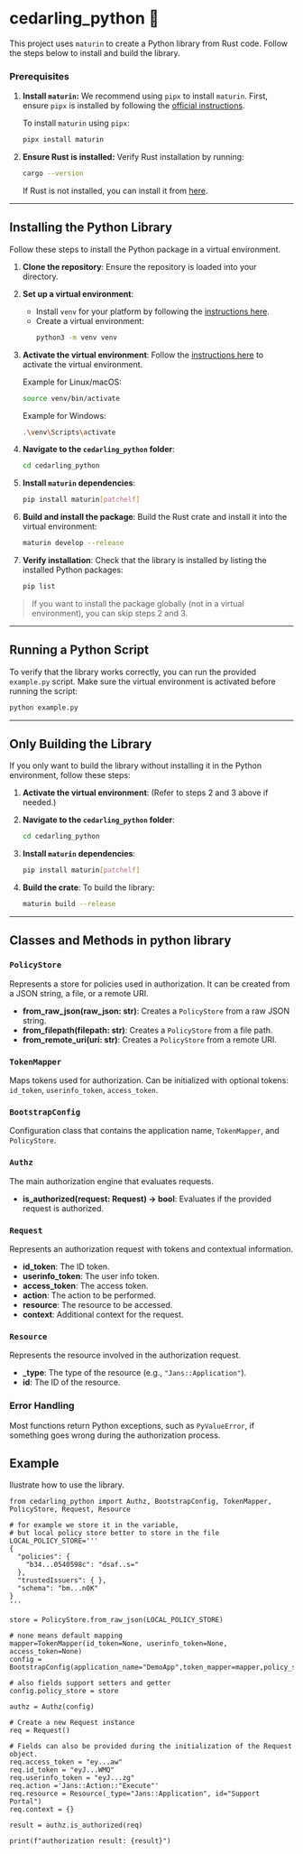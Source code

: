 # cedarling_python 🐍

This project uses `maturin` to create a Python library from Rust code. Follow the steps below to install and build the library.

### Prerequisites

1. **Install `maturin`:**
   We recommend using `pipx` to install `maturin`. First, ensure `pipx` is installed by following the [official instructions](https://pipx.pypa.io/stable/).

   To install `maturin` using `pipx`:

   ```bash
   pipx install maturin
   ```

1. **Ensure Rust is installed:**
   Verify Rust installation by running:
   ```bash
   cargo --version
   ```
   If Rust is not installed, you can install it from [here](https://www.rust-lang.org/tools/install).

---

## Installing the Python Library

Follow these steps to install the Python package in a virtual environment.

1. **Clone the repository**:
   Ensure the repository is loaded into your directory.

1. **Set up a virtual environment**:
   - Install `venv` for your platform by following the [instructions here](https://virtualenv.pypa.io/en/latest/installation.html).
   - Create a virtual environment:
     ```bash
     python3 -m venv venv
     ```
1. **Activate the virtual environment**:
   Follow the [instructions here](https://packaging.python.org/guides/installing-using-pip-and-virtual-environments/#activate-a-virtual-environment) to activate the virtual environment.

   Example for Linux/macOS:

   ```bash
   source venv/bin/activate
   ```

   Example for Windows:

   ```bash
   .\venv\Scripts\activate
   ```

1. **Navigate to the `cedarling_python` folder**:

   ```bash
   cd cedarling_python
   ```

1. **Install `maturin` dependencies**:

   ```bash
   pip install maturin[patchelf]
   ```

1. **Build and install the package**:
   Build the Rust crate and install it into the virtual environment:

   ```bash
   maturin develop --release
   ```

1. **Verify installation**:
   Check that the library is installed by listing the installed Python packages:
   ```bash
   pip list
   ```

> If you want to install the package globally (not in a virtual environment), you can skip steps 2 and 3.

---

## Running a Python Script

To verify that the library works correctly, you can run the provided `example.py` script. Make sure the virtual environment is activated before running the script:

```bash
python example.py
```

---

## Only Building the Library

If you only want to build the library without installing it in the Python environment, follow these steps:

1. **Activate the virtual environment**:
   (Refer to steps 2 and 3 above if needed.)

1. **Navigate to the `cedarling_python` folder**:

   ```bash
   cd cedarling_python
   ```

1. **Install `maturin` dependencies**:

   ```bash
   pip install maturin[patchelf]
   ```

1. **Build the crate**:
   To build the library:
   ```bash
   maturin build --release
   ```

___


## Classes and Methods in python library

### `PolicyStore`

Represents a store for policies used in authorization. It can be created from a JSON string, a file, or a remote URI.

- **from_raw_json(raw_json: str)**: Creates a `PolicyStore` from a raw JSON string.
- **from_filepath(filepath: str)**: Creates a `PolicyStore` from a file path.
- **from_remote_uri(uri: str)**: Creates a `PolicyStore` from a remote URI.

### `TokenMapper`

Maps tokens used for authorization. Can be initialized with optional tokens: `id_token`, `userinfo_token`, `access_token`.

### `BootstrapConfig`

Configuration class that contains the application name, `TokenMapper`, and `PolicyStore`.

### `Authz`

The main authorization engine that evaluates requests.

- **is_authorized(request: Request) -> bool**: Evaluates if the provided request is authorized.

### `Request`

Represents an authorization request with tokens and contextual information.

- **id_token**: The ID token.
- **userinfo_token**: The user info token.
- **access_token**: The access token.
- **action**: The action to be performed.
- **resource**: The resource to be accessed.
- **context**: Additional context for the request.

### `Resource`

Represents the resource involved in the authorization request.

- **_type**: The type of the resource (e.g., `"Jans::Application"`).
- **id**: The ID of the resource.

### Error Handling

Most functions return Python exceptions, such as `PyValueError`, if something goes wrong during the authorization process.

## Example

Ilustrate how to use the library.

```
from cedarling_python import Authz, BootstrapConfig, TokenMapper, PolicyStore, Request, Resource

# for example we store it in the variable, 
# but local policy store better to store in the file
LOCAL_POLICY_STORE='''
{
  "policies": {
    "b34...0540598c": "dsaf..s="
  },
  "trustedIssuers": { },
  "schema": "bm...n0K"
}
'''

store = PolicyStore.from_raw_json(LOCAL_POLICY_STORE)

# none means default mapping
mapper=TokenMapper(id_token=None, userinfo_token=None, access_token=None)
config = BootstrapConfig(application_name="DemoApp",token_mapper=mapper,policy_store=store)

# also fields support setters and getter
config.policy_store = store

authz = Authz(config)

# Create a new Request instance
req = Request()

# Fields can also be provided during the initialization of the Request object.
req.access_token = "ey...aw"
req.id_token = "eyJ...WMQ"
req.userinfo_token = "eyJ...zg"
req.action ='Jans::Action::"Execute"'
req.resource = Resource(_type="Jans::Application", id="Support Portal")
req.context = {}

result = authz.is_authorized(req)

print(f"authorization result: {result}")

```
